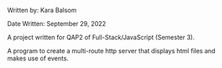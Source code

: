 Written by: Kara Balsom


Date Written: September 29, 2022

A project written for QAP2 of Full-Stack/JavaScript (Semester 3).

A program to create a multi-route http server that displays html files and makes use of events.
